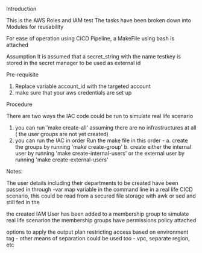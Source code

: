 Introduction

This is the AWS Roles and IAM test
The tasks have been broken down into Modules for reusability

For ease of operation using CICD Pipeline, a MakeFile using bash is attached

Assumption
It is assumed that a secret_string with the name testkey is stored in the secret manager to be used 
as external id 

Pre-requisite
1. Replace variable account_id with the targeted account
2. make sure that your aws credentials are set up

Procedure

There are two ways the IAC code could be run to simulate real life scenario
1. you can run 'make create-all' assuming there are no infrastructures at all ( the user groups are not yet created)
2. you can run the IAC in order
Run the make file in this order - 
 a. create the groups by running 'make create-group'
 b. create either the internal user by running 'make create-internal-users' or the external user by running 'make 
 create-external-users'
 
Notes:
 
 The user details including their departments to be created have been passed in through -var map variable
 in the command line in a real life CICD scenario, this could be read from 
 a secured file storage with awk or sed and still fed in the 
 
 the created IAM User has been added to a membership group to simulate real life scenarion
 the membership groups have permissions policy attached 
 
 options to apply the output plan 
 restricting access based on environment tag - other means of separation could be used too - vpc, separate region, etc